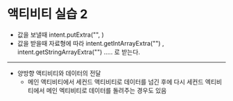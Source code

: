 # 액티비티 실습 2 

 - 값을 보낼때 intent.putExtra("", )
 - 값을 받을때 자료형에 따라 intent.getIntArrayExtra("") , intent.getStringArrayExtra("") ..... 로 받는다. 

---
 - 양방향 액티비티와 데이터의 전달
   - 메인 액티비티에서 세컨드 액티비티로 데이터를 넘긴 후에 다시 세컨드 엑티비티에서 메인 엑티비티로 데이터를 돌려주는 경우도 있음 

